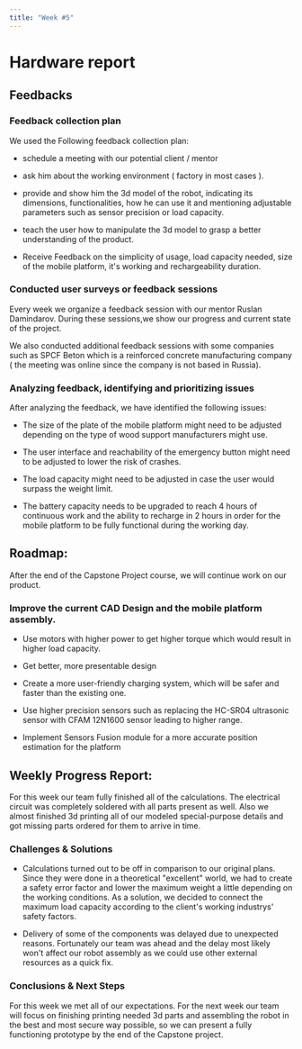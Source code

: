 ```yaml
---
title: "Week #5"
---
```


# Hardware report

## Feedbacks

### Feedback collection plan

We used the Following feedback collection plan:

-   schedule a meeting with our potential client / mentor

-   ask him about the working environment ( factory in most cases ).

-   provide and show him the 3d model of the robot, indicating its
    dimensions, functionalities, how he can use it and mentioning
    adjustable parameters such as sensor precision or load capacity.

-   teach the user how to manipulate the 3d model to grasp a better
    understanding of the product.

-   Receive Feedback on the simplicity of usage, load capacity needed,
    size of the mobile platform, it's working and rechargeability
    duration.

### Conducted user surveys or feedback sessions

Every week we organize a feedback session with our mentor Ruslan
Damindarov. During these sessions,we show our progress and current
state of the project.

We also conducted additional feedback sessions with some companies
such as SPCF Beton which is a reinforced concrete manufacturing
company ( the meeting was online since the company is not based in
Russia).

### Analyzing feedback, identifying and prioritizing issues

After analyzing the feedback, we have identified the following issues: 

-   The size of the plate of the mobile platform might need to be
    adjusted depending on the type of wood support manufacturers might
    use.

-   The user interface and reachability of the emergency button might
    need to be adjusted to lower the risk of crashes.

-   The load capacity might need to be adjusted in case the user would
    surpass the weight limit.

-   The battery capacity needs to be upgraded to reach 4 hours of
    continuous work and the ability to recharge in 2 hours in order
    for the mobile platform to be fully functional during the working
    day.

## Roadmap: 

After the end of the Capstone Project course, we will continue work on
our product.

###  Improve the current CAD Design and the mobile platform assembly.

-   Use motors with higher power to get higher torque which would result
    in higher load capacity.

-   Get better, more presentable design

-   Create a more user-friendly charging system, which will be safer and
    faster than the existing one.

-   Use higher precision sensors such as replacing the HC-SR04
    ultrasonic sensor with CFAM 12N1600 sensor leading to higher range.

-   Implement Sensors Fusion module for a more accurate position
    estimation for the platform

## Weekly Progress Report:

For this week our team fully finished all of the calculations. The
electrical circuit was completely soldered with all parts present as
well. Also we almost finished 3d printing all of our modeled
special-purpose details and got missing parts ordered for them to arrive
in time.

### Challenges & Solutions 

-   Calculations turned out to be off in comparison to our original
    plans. Since they were done in a theoretical "excellent" world, we
    had to create a safety error factor and lower the maximum weight a
    little depending on the working conditions. As a solution, we
    decided to connect the maximum load capacity according to the
    client's working industrys' safety factors.

-   Delivery of some of the components was delayed due to unexpected
    reasons. Fortunately our team was ahead and the delay most likely
    won't affect our robot assembly as we could use other external
    resources as a quick fix.

### Conclusions & Next Steps 

For this week we met all of our expectations. For the next week our team
will focus on finishing printing needed 3d parts and assembling the
robot in the best and most secure way possible, so we can present a
fully functioning prototype by the end of the Capstone project.

